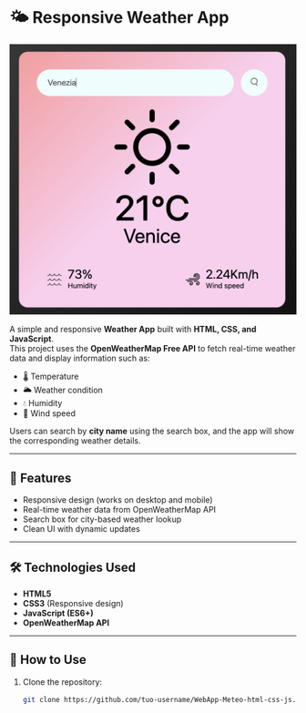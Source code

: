 # 🌤️ Responsive Weather App

![App Screenshot](./screenshots/screenshot1.png)

A simple and responsive **Weather App** built with **HTML, CSS, and JavaScript**.  
This project uses the **OpenWeatherMap Free API** to fetch real-time weather data and display information such as:

- 🌡️ Temperature  
- 🌥️ Weather condition  
- 💧 Humidity  
- 💨 Wind speed  

Users can search by **city name** using the search box, and the app will show the corresponding weather details.

---

## 🚀 Features
- Responsive design (works on desktop and mobile)  
- Real-time weather data from OpenWeatherMap API  
- Search box for city-based weather lookup  
- Clean UI with dynamic updates  

---

## 🛠️ Technologies Used
- **HTML5**  
- **CSS3** (Responsive design)  
- **JavaScript (ES6+)**  
- **OpenWeatherMap API**  

---

## 🔑 How to Use
1. Clone the repository:
   ```bash
   git clone https://github.com/tuo-username/WebApp-Meteo-html-css-js.git
